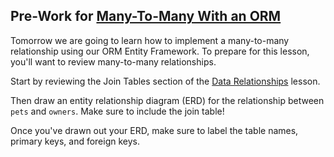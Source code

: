 ## Pre-Work for [Many-To-Many With an ORM](/Mod2/Lessons/Week5/ManyToManyWithAnORM.md)

Tomorrow we are going to learn how to implement a many-to-many relationship using our ORM Entity Framework. To prepare for this lesson, you'll want to review many-to-many relationships.

Start by reviewing the Join Tables section of the [Data Relationships](/Mod2/Lessons/Week3/DataRelationships.md) lesson.

Then draw an entity relationship diagram (ERD) for the relationship between `pets` and `owners`. Make sure to include the join table!

Once you've drawn out your ERD, make sure to label the table names, primary keys, and foreign keys.